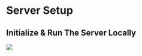 
# Server Setup

## Initialize & Run The Server Locally

![](https://github.com/YoniProbeh/RentalAPI/blob/master/Server/Library/img/build-min.gif?raw=true)
